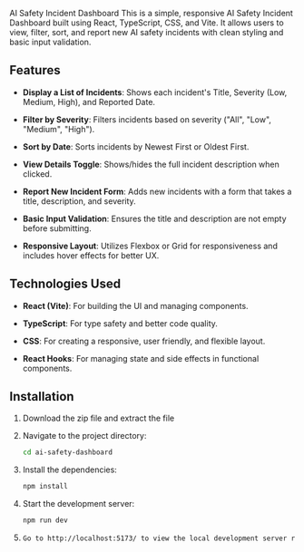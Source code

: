 AI Safety Incident Dashboard
This is a simple, responsive AI Safety Incident Dashboard built using React, TypeScript, CSS, and Vite. It allows users to view, filter, sort, and report new AI safety incidents with clean styling and basic input validation.

## Features
- __Display a List of Incidents__: Shows each incident's Title, Severity (Low, Medium, High), and Reported Date.

- __Filter by Severity__: Filters incidents based on severity ("All", "Low", "Medium", "High").

- __Sort by Date__: Sorts incidents by Newest First or Oldest First.

- __View Details Toggle__: Shows/hides the full incident description when clicked.

- __Report New Incident Form__: Adds new incidents with a form that takes a title, description, and severity.

- __Basic Input Validation__: Ensures the title and description are not empty before submitting.

- __Responsive Layout__: Utilizes Flexbox or Grid for responsiveness and includes hover effects for better UX.

## Technologies Used
- __React (Vite)__: For building the UI and managing components.

- __TypeScript__: For type safety and better code quality.

- __CSS__: For creating a responsive, user friendly, and flexible layout.

- __React Hooks__: For managing state and side effects in functional components.

## Installation

1. Download the zip file and extract the file

2. Navigate to the project directory:
    ```bash
    cd ai-safety-dashboard
    ```

3. Install the dependencies:
    ```bash
    npm install
    ```

4. Start the development server:
    ```bash
    npm run dev
    ```

5. ```bash
   Go to http://localhost:5173/ to view the local development server running the project.

